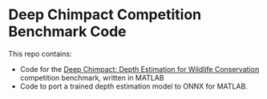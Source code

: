 # Deep Chimpact Competition Benchmark Code

This repo contains:
- Code for the [Deep Chimpact: Depth Estimation for Wildlife Conservation](https://www.drivendata.org/competitions/82/competition-wildlife-video-depth-estimation/page/390/) competition benchmark, written in MATLAB
- Code to port a trained depth estimation model to ONNX for MATLAB.